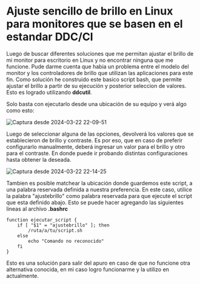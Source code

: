 # Ajuste sencillo de brillo en Linux para monitores que se basen en el estandar DDC/CI 

Luego de buscar diferentes soluciones que me permitan ajustar el brillo de mi monitor para escritorio en Linux y no encontrar ninguna que me funcione. Pude darme cuenta que habia un problema entre el modelo del monitor y los controladores de brillo que utilizan las aplicaciones para este fin. Como solución he construido este basico script bash, que permite ajustar el brillo a partir de su ejecución y posterior seleccion de valores. Esto es logrado utilizando **ddcutil**. 

Solo basta con ejecutarlo desde una ubicación de su equipo y verá algo como esto: 

![Captura desde 2024-03-22 22-09-51](https://github.com/ju4nc5r/scripts/assets/31509271/bab42ea3-722b-4585-8c04-ff78228dcfde)

Luego de seleccionar alguna de las opciones, devolverá los valores que se establecieron de brillo y contraste. Es por eso, que en caso de preferir configurarlo manualmente, deberá ingresar un valor para el brillo y otro para el contraste. En donde puede ir probando distintas configuraciones hasta obtener la deseada. 

![Captura desde 2024-03-22 22-14-25](https://github.com/ju4nc5r/scripts/assets/31509271/1f3181d3-b2f9-4728-9666-630e3612e402)


Tambien es posible matchear la ubicación donde guardemos este script, a una palabra reservada definida a nuestra preferencia. En este caso, utilice la palabra "ajustebrillo" como palabra reservada para que ejecute el script que esta definido abajo. Esto se puede hacer agregando las siguientes lineas al archivo **.bashrc**

````console
function ejecutar_script {
    if [ "$1" = "ajustebrillo" ]; then
        /ruta/a/tu/script.sh
    else
        echo "Comando no reconocido"
    fi
}
````

Esto es una solución para salir del apuro en caso de que no funcione otra alternativa conocida, en mi caso logro funcionarme y la utilizo en actualmente.
